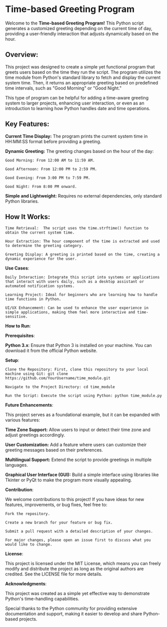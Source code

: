 # **Time-based Greeting Program**

Welcome to the **Time-based Greeting Program!** This Python script generates a customized greeting depending on the current time of day, providing a user-friendly interaction that adjusts dynamically based on the hour.

## **Overview**:

This project was designed to create a simple yet functional program that greets users based on the time they run the script. The program utilizes the time module from Python's standard library to fetch and display the current system time. Then, it returns an appropriate greeting based on predefined time intervals, such as "Good Morning" or "Good Night."

This type of program can be helpful for adding a time-aware greeting system to larger projects, enhancing user interaction, or even as an introduction to learning how Python handles date and time operations.

## **Key Features**:

**Current Time Display:** The program prints the current system time in HH:MM:SS format before providing a greeting.

**Dynamic Greeting:** The greeting changes based on the hour of the day:

    Good Morning: From 12:00 AM to 11:59 AM.
    
    Good Afternoon: From 12:00 PM to 2:59 PM.
    
    Good Evening: From 3:00 PM to 7:59 PM.
    
    Good Night: From 8:00 PM onward.
    
**Simple and Lightweight:** Requires no external dependencies, only standard Python libraries.

## **How It Works**:

    Time Retrieval:  The script uses the time.strftime() function to obtain the current system time.

    Hour Extraction: The hour component of the time is extracted and used to determine the greeting category.

    Greeting Display: A greeting is printed based on the time, creating a dynamic experience for the user.

**Use Cases**:

    Daily Interaction: Integrate this script into systems or applications that interact with users daily, such as a desktop assistant or automated notification systems.

    Learning Project: Ideal for beginners who are learning how to handle time functions in Python.

    UI/UX Enhancement: Can be used to enhance the user experience in simple applications, making them feel more interactive and time-sensitive.

**How to Run**:

**Prerequisites**:

**Python 3.x**: Ensure that Python 3 is installed on your machine. You can download it from the official Python website.

**Setup**:

    Clone the Repository: First, clone this repository to your local machine using Git: git clone https://github.com/YourUsername/time_module.git

    Navigate to the Project Directory: cd time_module

    Run the Script: Execute the script using Python: python time_module.py

**Future Enhancements**:

This project serves as a foundational example, but it can be expanded with various features:

**Time Zone Support:** Allow users to input or detect their time zone and adjust greetings accordingly.

**User Customization:** Add a feature where users can customize their greeting messages based on their preferences.

**Multilingual Support:** Extend the script to provide greetings in multiple languages.

**Graphical User Interface (GUI):** Build a simple interface using libraries like Tkinter or PyQt to make the program more visually appealing.

**Contribution**:

We welcome contributions to this project! If you have ideas for new features, improvements, or bug fixes, feel free to:

    Fork the repository.

    Create a new branch for your feature or bug fix.
    
    Submit a pull request with a detailed description of your changes.
    
    For major changes, please open an issue first to discuss what you would like to change.

**License**:

This project is licensed under the MIT License, which means you can freely modify and distribute the project as long as the original authors are credited. See the LICENSE file for more details.

**Acknowledgments**:

This project was created as a simple yet effective way to demonstrate Python's time-handling capabilities.

Special thanks to the Python community for providing extensive documentation and support, making it easier to develop and share Python-based projects.

